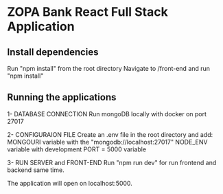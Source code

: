 # ZOPA Bank React Full Stack Application

## Install dependencies

Run "npm install" from the root directory
Navigate to /front-end and run "npm install"

## Running the applications

1- DATABASE CONNECTION
Run mongoDB locally with docker on port 27017

2- CONFIGURAION FILE
Create an .env file in the root directory and add:
MONGOURI variable with the "mongodb://localhost:27017" 
NODE_ENV variable with development
PORT = 5000 variable

3- RUN SERVER and FRONT-END
Run "npm run dev" for run frontend and backend same time.

The application will open on localhost:5000. 



